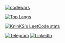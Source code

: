 
[![codewars](https://www.codewars.com/users/Stu88S/badges/small)](https://www.codewars.com/users/Stu88S)

[![Top Langs](https://github-readme-stats.vercel.app/api/top-langs/?username=anuraghazra&layout=compact&theme=dark)](https://github.com/Stu88S/github-readme-stats)

[![KnlnKS's LeetCode stats](https://leetcode-stats-six.vercel.app/api?username=Stu88S&theme=dark)](https://github.com/Stu88S/github-readme)


[![Telegram](https://s4.uupload.ir/files/telegram_q47u.png)](https://t.me/StubbS)
[![LinkedIn](https://s4.uupload.ir/files/linkedin_amwn.png)](https://www.linkedin.com/in/andreilarchenkov/)


<!--
[![willianrod's wakatime stats](https://github-readme-stats.vercel.app/api/wakatime?username=@Stu88S&theme=dark&width=50&layout=compact)](https://wakatime.com/@Stu88S)
-->
